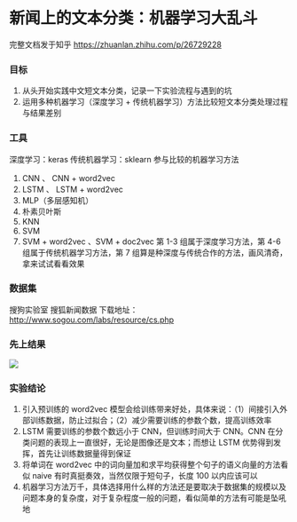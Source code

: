 # 新闻上的文本分类：机器学习大乱斗
完整文档发于知乎 https://zhuanlan.zhihu.com/p/26729228


### 目标
1. 从头开始实践中文短文本分类，记录一下实验流程与遇到的坑
2. 运用多种机器学习（深度学习 + 传统机器学习）方法比较短文本分类处理过程与结果差别


### 工具
深度学习：keras
传统机器学习：sklearn
参与比较的机器学习方法
1. CNN 、 CNN + word2vec 
2. LSTM 、 LSTM + word2vec
3. MLP（多层感知机） 
4. 朴素贝叶斯
5. KNN
6. SVM
7. SVM + word2vec 、SVM + doc2vec
第 1-3 组属于深度学习方法，第 4-6 组属于传统机器学习方法，第 7 组算是种深度与传统合作的方法，画风清奇，拿来试试看看效果


### 数据集
搜狗实验室 搜狐新闻数据 下载地址：http://www.sogou.com/labs/resource/cs.php


### 先上结果
![](https://pic3.zhimg.com/v2-9a40a2ff55492dba0564d48fdf3d645a_r.png)


### 实验结论
1. 引入预训练的 word2vec 模型会给训练带来好处，具体来说：（1）间接引入外部训练数据，防止过拟合；（2）减少需要训练的参数个数，提高训练效率
2. LSTM 需要训练的参数个数远小于 CNN，但训练时间大于 CNN。CNN 在分类问题的表现上一直很好，无论是图像还是文本；而想让 LSTM 优势得到发挥，首先让训练数据量得到保证
3. 将单词在 word2vec 中的词向量加和求平均获得整个句子的语义向量的方法看似 naive 有时真挺奏效，当然仅限于短句子，长度 100 以内应该可以
4. 机器学习方法万千，具体选择用什么样的方法还是要取决于数据集的规模以及问题本身的复杂度，对于复杂程度一般的问题，看似简单的方法有可能是坠吼地
